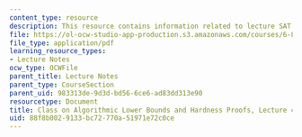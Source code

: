 ```yaml
---
content_type: resource
description: This resource contains information related to lecture SAT.
file: https://ol-ocw-studio-app-production.s3.amazonaws.com/courses/6-890-algorithmic-lower-bounds-fun-with-hardness-proofs-fall-2014/88f8b0029133bc72770a51971e72c0ce_MIT6_890F14_L04.pdf
file_type: application/pdf
learning_resource_types:
- Lecture Notes
ocw_type: OCWFile
parent_title: Lecture Notes
parent_type: CourseSection
parent_uid: 983313de-9d3d-bd56-6ce6-ad83dd313e90
resourcetype: Document
title: Class on Algorithmic Lower Bounds and Hardness Proofs, Lecture 4 Notes
uid: 88f8b002-9133-bc72-770a-51971e72c0ce
---
```

